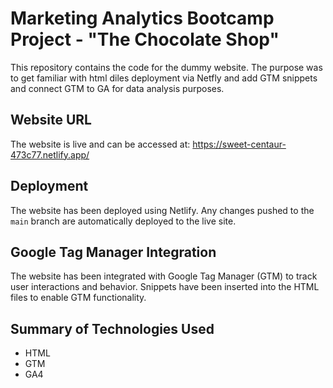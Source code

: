 # Marketing Analytics Bootcamp Project - "The Chocolate Shop"

This repository contains the code for the dummy website. The purpose was to get familiar with html diles deployment via Netfly and add GTM snippets and connect GTM to GA for data analysis purposes.

## Website URL

The website is live and can be accessed at: https://sweet-centaur-473c77.netlify.app/

## Deployment

The website has been deployed using Netlify. Any changes pushed to the `main` branch are automatically deployed to the live site.

## Google Tag Manager Integration

The website has been integrated with Google Tag Manager (GTM) to track user interactions and behavior. Snippets have been inserted into the HTML files to enable GTM functionality.

## Summary of Technologies Used

- HTML
- GTM
- GA4
